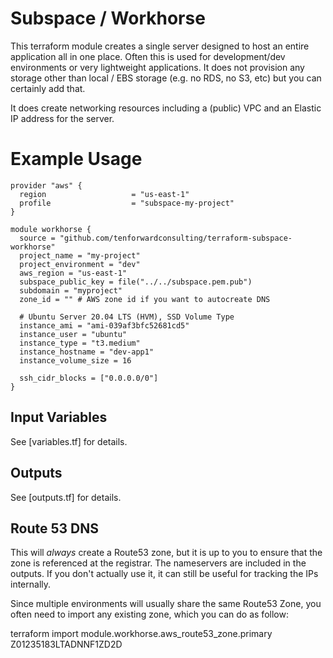 # Subspace / Workhorse

This terraform module creates a single server designed to host an entire application all in one place.  Often this is used for development/dev environments or very lightweight applications. It does not provision any storage other than local / EBS storage (e.g. no RDS, no S3, etc) but you can certainly add that.

It does create networking resources including a (public) VPC and an Elastic IP address for the server.

# Example Usage

    provider "aws" {
      region                   = "us-east-1"
      profile                  = "subspace-my-project"
    }

    module workhorse {
      source = "github.com/tenforwardconsulting/terraform-subspace-workhorse"
      project_name = "my-project"
      project_environment = "dev"
      aws_region = "us-east-1"
      subspace_public_key = file("../../subspace.pem.pub")
      subdomain = "myproject"
      zone_id = "" # AWS zone id if you want to autocreate DNS

      # Ubuntu Server 20.04 LTS (HVM), SSD Volume Type
      instance_ami = "ami-039af3bfc52681cd5"
      instance_user = "ubuntu"
      instance_type = "t3.medium"
      instance_hostname = "dev-app1"
      instance_volume_size = 16

      ssh_cidr_blocks = ["0.0.0.0/0"]
    }

## Input Variables

See [variables.tf] for details.

## Outputs

See [outputs.tf] for details.

## Route 53 DNS

This will *always* create a Route53 zone, but it is up to you to ensure that the zone is referenced at the registrar.  The nameservers are included in the outputs.  If you don't actually use it, it can still be useful for tracking the IPs internally.

Since multiple environments will usually share the same Route53 Zone, you often need to import any existing zone, which you can do as follow:

  terraform import module.workhorse.aws_route53_zone.primary Z01235183LTADNNF1ZD2D
